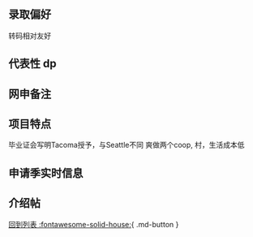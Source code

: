 ## 录取偏好
转码相对友好

## 代表性 dp

## 网申备注

## 项目特点
毕业证会写明Tacoma授予，与Seattle不同
爽做两个coop, 村，生活成本低


## 申请季实时信息

## 介绍帖

[回到列表 :fontawesome-solid-house:](grade.md){ .md-button }
